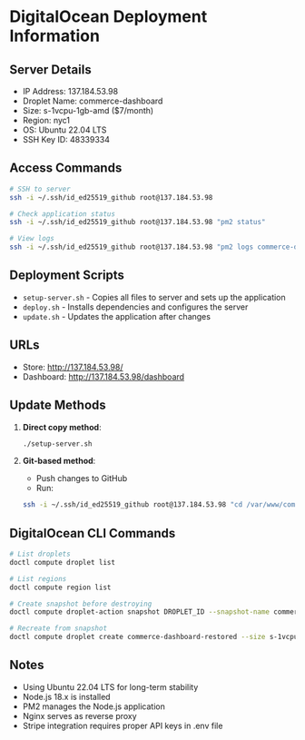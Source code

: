 # DigitalOcean Deployment Information

## Server Details
- IP Address: 137.184.53.98
- Droplet Name: commerce-dashboard
- Size: s-1vcpu-1gb-amd ($7/month)
- Region: nyc1
- OS: Ubuntu 22.04 LTS
- SSH Key ID: 48339334

## Access Commands
```bash
# SSH to server
ssh -i ~/.ssh/id_ed25519_github root@137.184.53.98

# Check application status
ssh -i ~/.ssh/id_ed25519_github root@137.184.53.98 "pm2 status"

# View logs
ssh -i ~/.ssh/id_ed25519_github root@137.184.53.98 "pm2 logs commerce-dashboard"
```

## Deployment Scripts
- `setup-server.sh` - Copies all files to server and sets up the application
- `deploy.sh` - Installs dependencies and configures the server
- `update.sh` - Updates the application after changes

## URLs
- Store: http://137.184.53.98/
- Dashboard: http://137.184.53.98/dashboard

## Update Methods
1. **Direct copy method**:
   ```bash
   ./setup-server.sh
   ```

2. **Git-based method**:
   - Push changes to GitHub
   - Run:
   ```bash
   ssh -i ~/.ssh/id_ed25519_github root@137.184.53.98 "cd /var/www/commerce-dashboard && ./update.sh"
   ```

## DigitalOcean CLI Commands
```bash
# List droplets
doctl compute droplet list

# List regions
doctl compute region list

# Create snapshot before destroying
doctl compute droplet-action snapshot DROPLET_ID --snapshot-name commerce-dashboard-snapshot

# Recreate from snapshot
doctl compute droplet create commerce-dashboard-restored --size s-1vcpu-1gb-amd --image commerce-dashboard-snapshot --region nyc1 --ssh-keys 48339334
```

## Notes
- Using Ubuntu 22.04 LTS for long-term stability
- Node.js 18.x is installed
- PM2 manages the Node.js application
- Nginx serves as reverse proxy
- Stripe integration requires proper API keys in .env file 